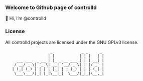 ### Welcome to Github page of controlld 
👋 Hi, I’m @controlld

### License
All controlld projects are licensed under the GNU GPLv3 license.


```
                    _             _ _     _ 
                   | |           | | |   | |
     ___ ___  _ __ | |_ _ __ ___ | | | __| |
    / __/ _ \| '_ \| __| '__/ _ \| | |/ _` |
   | (_| (_) | | | | |_| | | (_) | | | (_| |
    \___\___/|_| |_|\__|_|  \___/|_|_|\__,_|

```
